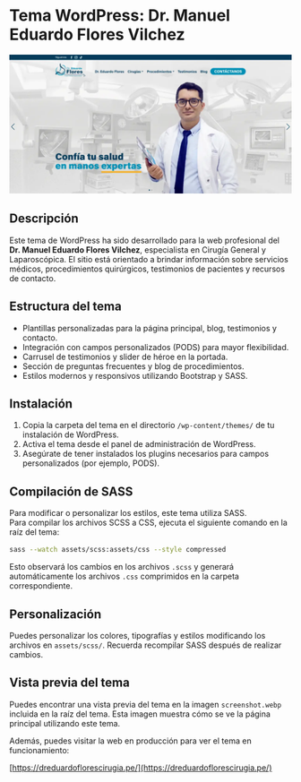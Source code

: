 # Tema WordPress: Dr. Manuel Eduardo Flores Vilchez

![Vista previa del tema Dr. Manuel Eduardo Flores Vilchez](screenshot.webp)

## Descripción

Este tema de WordPress ha sido desarrollado para la web profesional del **Dr. Manuel Eduardo Flores Vilchez**, especialista en Cirugía General y Laparoscópica. El sitio está orientado a brindar información sobre servicios médicos, procedimientos quirúrgicos, testimonios de pacientes y recursos de contacto.

## Estructura del tema

- Plantillas personalizadas para la página principal, blog, testimonios y contacto.
- Integración con campos personalizados (PODS) para mayor flexibilidad.
- Carrusel de testimonios y slider de héroe en la portada.
- Sección de preguntas frecuentes y blog de procedimientos.
- Estilos modernos y responsivos utilizando Bootstrap y SASS.

## Instalación

1. Copia la carpeta del tema en el directorio `/wp-content/themes/` de tu instalación de WordPress.
2. Activa el tema desde el panel de administración de WordPress.
3. Asegúrate de tener instalados los plugins necesarios para campos personalizados (por ejemplo, PODS).

## Compilación de SASS

Para modificar o personalizar los estilos, este tema utiliza SASS.  
Para compilar los archivos SCSS a CSS, ejecuta el siguiente comando en la raíz del tema:

```bash
sass --watch assets/scss:assets/css --style compressed
```

Esto observará los cambios en los archivos `.scss` y generará automáticamente los archivos `.css` comprimidos en la carpeta correspondiente.

## Personalización

Puedes personalizar los colores, tipografías y estilos modificando los archivos en `assets/scss/`. Recuerda recompilar SASS después de realizar cambios.

## Vista previa del tema

Puedes encontrar una vista previa del tema en la imagen `screenshot.webp` incluida en la raíz del tema. Esta imagen muestra cómo se ve la página principal utilizando este tema.

Además, puedes visitar la web en producción para ver el tema en funcionamiento:

[https://dreduardoflorescirugia.pe/](https://dreduardoflorescirugia.pe/)